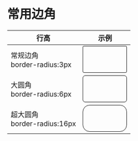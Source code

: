 # 常用边角

行高 | 示例
---|---
常规边角<br>border-radius:3px | <div style="width: 100px;height: 60px;border: 1px solid;border-radius:3px;"></div>
大圆角<br>border-radius:6px | <div style="width: 100px;height: 60px;border: 1px solid;border-radius:6px;"></div>
超大圆角<br>border-radius:16px | <div style="width: 100px;height: 60px;border: 1px solid;border-radius:16px;"></div>

